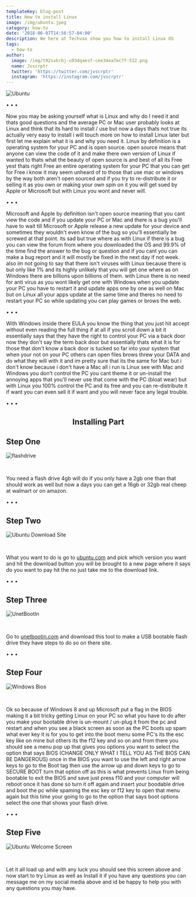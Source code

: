 ```yaml
---
templateKey: blog-post
title: How to install Linux
image: /img/ubuntu.jpeg
category: how-to
date: '2018-06-07T14:56:57-04:00'
description: We here at Techvax show you how to install Linux OS
tags:
  - how-to
author:
  image: /img/t92svkrbj-u93dqaesf-cee34ea7ec7f-512.png
  name: Jvscrptr
  twitter: 'https://twitter.com/jvscrptr'
  instagram: 'https://instagram.com/jvscrptr'
---
```

![Ubuntu](/img/ubuntu.jpeg)

<span id='break'>&bull; &bull; &bull;</span><br/>

Now you may be asking yourself what is Linux and why do I need it and thats good questions and the average PC or Mac user probably looks at Linux and think that its hard to install / use but now a days thats not true its actually very easy to install i will touch more on how to install Linux later but first let me explain what it is and why you need it. Linux by definition is a operating system for your PC and is open source. open source means that anyone can view the code of it and make there own version of Linux if wanted to thats what the beauty of open source is and best of all its Free yest thats right Free an entire operating system for your PC that you can get for Free i know it may seem unheard of to those that use mac or windows by the way both aren't open sourced and if you try to re-distribute it or selling it as you own or making your own spin on it you will get sued by Apple or Microsoft but with Linux you wont and never will.

<span id='break'>&bull; &bull; &bull;</span><br/>

Microsoft and Apple by definition isn't open source meaning that you cant view the code and if you update your PC or Mac and there is a bug you'll have to wait till Microsoft or Apple release a new update for your device and sometimes they wouldn't even know of the bug so you'll essentially be screwed at that point. its sad but true where as with Linux if there is a bug you can view the forum from where you downloaded the OS and 99.9% of the time find the answer to the bug or question and if you cant you can make a bug report and it will mostly be fixed in the next day if not week. also im not going to say that there isn't viruses with Linux because there is but only like 1% and its highly unlikely that you will get one where as on Windows there are billions upon billions of them. with Linux there is no need for anti virus as you wont likely get one with Windows when you update your PC you have to restart it and update apps one by one as well on Mac but on Linux all your apps update at the same time and theres no need to restart your PC so while updating you can play games or brows the web.

<span id='break'>&bull; &bull; &bull;</span><br/>

With Windows inside there EULA you know the thing that you just hit accept without even reading the full thing if at all if you scroll down a bit it essentially says that they have the right to control your PC via a back door now they don't say the term back door but essentially thats what it is for those that don't know a back door is tucked so far into your system that when your not on your PC others can open files brows threw your DATA and do what they will with it and im pretty sure that its the same for Mac but i don't know because i don't have a Mac all i run is Linux see with Mac and Windows you don't control the PC you cant theme it or un-install the annoying apps that you'll never use that come with the PC (bloat wear) but with Linux you 100% control the PC and its free and you can re-distribute it if want you can even sell it if want and you will never face any legal trouble.

<span id='break'>&bull; &bull; &bull;</span><br/>

<h2 style='text-align: center;'>Installing Part</h2>

<h2>Step One</h2>

![flashdrive](/img/flashdrive.jpeg)

<br/>

You need a flash drive 4gb will do if you only have a 2gb one than that should work as well but now a days you can get a 16gb or 32gb real cheep at walmart or on amazon.

<span id='break'>&bull; &bull; &bull;</span><br/>

<h2>Step Two</h2>

![Ubuntu Download Site](/img/download.jpeg)

<br/>

What you want to do is go to <a href='https://www.ubuntu.com/download/desktop' target='_blank' rel='noopener noreferrer'>ubuntu.com</a> and pick which version you want and hit the download button you will be brought to a new page where it says do you want to pay hit the no just take me to the download link.

<span id='break'>&bull; &bull; &bull;</span><br/>

<h2>Step Three</h2>

![UnetBootIn](/img/unetbootin.jpeg)

<br/>

Go to <a href='https://unetbootin.github.io' target='_blank' rel='noopener noreferrer'>unetbootin.com</a> and download this tool to make a USB bootable flash drive they have steps to do so on there site.

<span id='break'>&bull; &bull; &bull;</span><br/>

<h2>Step Four</h2>

![Windows Bios](/img/bios.jpeg)

<br/>

Ok so because of Windows 8 and up Microsoft put a flag in the BIOS making it a bit tricky getting Linux on your PC so what you have to do after you make your bootable drive is un-mount / un-plug it from the pc and restart and when you see a black screen as soon as the PC boots up spam what ever key it is for you to get into the boot menu some PC's its the esc key like on mine but others its the f12 key and so on and from there you should see a menu pop up that gives you options you want to select the option that says BIOS (CHANGE ONLY WHAT I TELL YOU AS THE BIOS CAN BE DANGEROUS) once in the BIOS you want to use the left and right arrow keys to go to the Boot tag then use the arrow up and down keys to go to SECURE BOOT turn that option off as this is what prevents Linux from being bootable to exit the BIOS and save just press f10 and your computer will reboot once it has done so turn it off again and insert your boodable drive and boot the pc while spaming the esc key or f12 key to open that menu again but this time your going to go to the option that says boot options select the one that shows your flash drive.

<span id='break'>&bull; &bull; &bull;</span><br/>

<h2>Step Five</h2>

![Ubuntu Welcome Screen](/img/ubuntuinstall.jpeg)

<br/>

Let it all load up and with any luck you should see this screen above and now start to try Linux as well as Install it if you have any questions you can message me on my social media above and id be happy to help you with any questions you may have.

